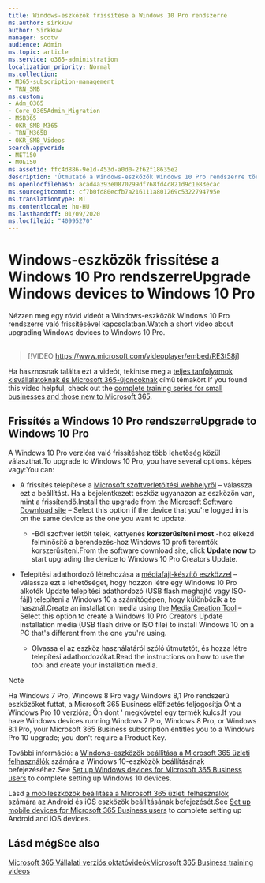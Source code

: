 ```yaml
---
title: Windows-eszközök frissítése a Windows 10 Pro rendszerre
ms.author: sirkkuw
author: Sirkkuw
manager: scotv
audience: Admin
ms.topic: article
ms.service: o365-administration
localization_priority: Normal
ms.collection:
- M365-subscription-management
- TRN_SMB
ms.custom:
- Adm_O365
- Core_O365Admin_Migration
- MSB365
- OKR_SMB_M365
- TRN_M365B
- OKR_SMB_Videos
search.appverid:
- MET150
- MOE150
ms.assetid: ffc4d886-9e1d-453d-a0d0-2f62f18635e2
description: 'Útmutató a Windows-eszközök Windows 10 Pro rendszerre történő frissítéséhez '
ms.openlocfilehash: acad4a393e0870299df768fd4c821d9c1e83ecac
ms.sourcegitcommit: cf7b0fd80ecfb7a216111a801269c5322794795e
ms.translationtype: MT
ms.contentlocale: hu-HU
ms.lasthandoff: 01/09/2020
ms.locfileid: "40995270"
---
```

# <a name="upgrade-windows-devices-to-windows-10-pro"></a><span data-ttu-id="5c189-103">Windows-eszközök frissítése a Windows 10 Pro rendszerre</span><span class="sxs-lookup"><span data-stu-id="5c189-103">Upgrade Windows devices to Windows 10 Pro</span></span>

<span data-ttu-id="5c189-104">Nézzen meg egy rövid videót a Windows-eszközök Windows 10 Pro rendszerre való frissítésével kapcsolatban.</span><span class="sxs-lookup"><span data-stu-id="5c189-104">Watch a short video about upgrading Windows devices to Windows 10 Pro.</span></span><br><br>

> [!VIDEO https://www.microsoft.com/videoplayer/embed/RE3t58j] 

<span data-ttu-id="5c189-105">Ha hasznosnak találta ezt a videót, tekintse meg a [teljes tanfolyamok kisvállalatoknak és Microsoft 365-újoncoknak](https://support.office.com/article/6ab4bbcd-79cf-4000-a0bd-d42ce4d12816) című témakört.</span><span class="sxs-lookup"><span data-stu-id="5c189-105">If you found this video helpful, check out the [complete training series for small businesses and those new to Microsoft 365](https://support.office.com/article/6ab4bbcd-79cf-4000-a0bd-d42ce4d12816).</span></span>

## <a name="upgrade-to-windows-10-pro"></a><span data-ttu-id="5c189-106">Frissítés a Windows 10 Pro rendszerre</span><span class="sxs-lookup"><span data-stu-id="5c189-106">Upgrade to Windows 10 Pro</span></span>
  
<span data-ttu-id="5c189-107">A Windows 10 Pro verzióra való frissítéshez több lehetőség közül választhat.</span><span class="sxs-lookup"><span data-stu-id="5c189-107">To upgrade to Windows 10 Pro, you have several options.</span></span> <span data-ttu-id="5c189-108">képes vagy:</span><span class="sxs-lookup"><span data-stu-id="5c189-108">You can:</span></span>
    
- <span data-ttu-id="5c189-109">A frissítés telepítése a [Microsoft szoftverletöltési webhelyről](https://go.microsoft.com/fwlink/?LinkID=836951 ) &ndash; válassza ezt a beállítást. Ha a bejelentkezett eszköz ugyanazon az eszközön van, mint a frissítendő.</span><span class="sxs-lookup"><span data-stu-id="5c189-109">Install the upgrade from the [Microsoft Software Download site](https://go.microsoft.com/fwlink/?LinkID=836951 ) &ndash; Select this option if the device that you're logged in is on the same device as the one you want to update.</span></span> 

    - <span data-ttu-id="5c189-110">-Ból szoftver letölt telek, kettyenés **korszerűsíteni most** -hoz elkezd felminősítő a berendezés-hoz Windows 10 profi teremtők korszerűsíteni.</span><span class="sxs-lookup"><span data-stu-id="5c189-110">From the software download site, click **Update now** to start upgrading the device to Windows 10 Pro Creators Update.</span></span> 
    
- <span data-ttu-id="5c189-111">Telepítési adathordozó létrehozása a [médiafájl-készítő eszközzel](https://go.microsoft.com/fwlink/?LinkID=836960) &ndash; válassza ezt a lehetőséget, hogy hozzon létre egy Windows 10 Pro alkotók Update telepítési adathordozó (USB flash meghajtó vagy ISO-fájl) telepíteni a Windows 10 a számítógépen, hogy különbözik a te használ.</span><span class="sxs-lookup"><span data-stu-id="5c189-111">Create an installation media using the [Media Creation Tool](https://go.microsoft.com/fwlink/?LinkID=836960) &ndash; Select this option to create a Windows 10 Pro Creators Update installation media (USB flash drive or ISO file) to install Windows 10 on a PC that's different from the one you're using.</span></span>

    - <span data-ttu-id="5c189-112">Olvassa el az eszköz használatáról szóló útmutatót, és hozza létre telepítési adathordozókat.</span><span class="sxs-lookup"><span data-stu-id="5c189-112">Read the instructions on how to use the tool and create your installation media.</span></span> 

> [!NOTE]
> <span data-ttu-id="5c189-113">Ha Windows 7 Pro, Windows 8 Pro vagy Windows 8,1 Pro rendszerű eszközöket futtat, a Microsoft 365 Business előfizetés feljogosítja Önt a Windows Pro 10 verzióra; Ön dont ' megkövetel egy termék kulcs.</span><span class="sxs-lookup"><span data-stu-id="5c189-113">If you have Windows devices running Windows 7 Pro, Windows 8 Pro, or Windows 8.1 Pro, your Microsoft 365 Business subscription entitles you to a Windows Pro 10 upgrade; you don't require a Product Key.</span></span>
    
<span data-ttu-id="5c189-114">További információ: a [Windows-eszközök beállítása a Microsoft 365 üzleti felhasználók](set-up-windows-devices.md) számára a Windows 10-eszközök beállításának befejezéséhez.</span><span class="sxs-lookup"><span data-stu-id="5c189-114">See [Set up Windows devices for Microsoft 365 Business users](set-up-windows-devices.md) to complete setting up Windows 10 devices.</span></span> 
  
<span data-ttu-id="5c189-115">Lásd [a mobileszközök beállítása a Microsoft 365 üzleti felhasználók](set-up-mobile-devices.md) számára az Android és iOS eszközök beállításának befejezését.</span><span class="sxs-lookup"><span data-stu-id="5c189-115">See [Set up mobile devices for Microsoft 365 Business users](set-up-mobile-devices.md) to complete setting up Android and iOS devices.</span></span> 
  
## <a name="see-also"></a><span data-ttu-id="5c189-116">Lásd még</span><span class="sxs-lookup"><span data-stu-id="5c189-116">See also</span></span>

[<span data-ttu-id="5c189-117">Microsoft 365 Vállalati verziós oktatóvideók</span><span class="sxs-lookup"><span data-stu-id="5c189-117">Microsoft 365 Business training videos</span></span>](https://support.office.com/article/6ab4bbcd-79cf-4000-a0bd-d42ce4d12816)
